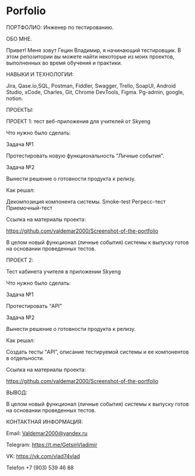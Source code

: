 # Porfolio

ПОРТФОЛИО: Инженер по тестированию.

ОБО МНЕ.

Привет! Меня зовут Гецин Владимир, я начинающий тестировщик.
В этом репозитории вы можете найти некоторые из моих проектов, выполненных во время обучения и практики.

НАВЫКИ И ТЕХНОЛОГИИ:

Jira, Qase.io,SQL, Postman, Fiddler, Swagger, Trello,
SoapUI, Android Studio, xCode, Charles, Git, Chrome DevTools, Figma.
Pg-admin, google, notion.

ПРОЕКТЫ:

ПРОЕКТ 1: тест веб-приложения для учителей от Skyeng

Что нужно было сделать:

Задача №1

Протестировать новую функциональность "Личные события".

Задача №2

Вынести решение о готовности продукта к релизу.

Как решал:

Декомпозиция компонента системы.
Smoke-test
Регресс-тест
Приемочный-тест

Ссылка на материалы проекта: 

https://github.com/valdemar2000/Screenshot-of-the-portfolio 

В целом новый функционал (личные события) системы к выпуску готов на основании проведенных тестов.

ПРОЕКТ 2: 

Тест кабинета учителя в приложении Skyeng

Что нужно было сделать:

Задача №1 

Протестировать “API”

Задача №2

Вынести решение о готовности продукта к релизу.

Как решал:

Создать тесты “API”, описание тестируемой системы и ее компонентов в отдельности.

Ссылка на материалы проекта: 

https://github.com/valdemar2000/Screenshot-of-the-portfolio 

ВЫВОД:

В целом новый функционал (личные события) системы к выпуску готов на основании проведенных тестов.

КОНТАКТНАЯ ИНФОРМАЦИЯ:

Email: Valdemar2000@yandex.ru

Telegram: https://t.me/GetsinVladimir

VK: https://vk.com/vlad74vlad

Telefon +7 (903) 539 46 88

